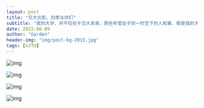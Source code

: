 ```yaml
---
layout: post
title: "交大光影，四季与你们"
subtitle: "我的大学，并不仅在于交大本身，那些年曾处于同一时空下的人和事，都是我的大学。"
date: 2022-06-09
author: "Garden"
header-img: "img/post-bg-2015.jpg"
tags: [XJTU]
---
```




![img](https://cdn.nlark.com/yuque/0/2022/jpeg/22207537/1654746046652-e9dc2c1f-e8b0-4658-98a0-a4eb6f947134.jpeg)

![img](https://cdn.nlark.com/yuque/0/2022/jpeg/22207537/1654746060937-a6834554-edb8-474e-aadf-ba2a65cd953d.jpeg)

![img](https://cdn.nlark.com/yuque/0/2022/jpeg/22207537/1654746110627-830978f0-55cd-4b62-88ae-3149f7aa7dc9.jpeg)

![img](https://cdn.nlark.com/yuque/0/2022/jpeg/22207537/1654746067101-b17f64b1-ebcc-4110-8fb0-1a89fffd8f49.jpeg)

